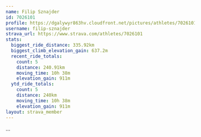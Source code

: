 ```yaml
---
name: Filip Sznajder
id: 7026101
profile: https://dgalywyr863hv.cloudfront.net/pictures/athletes/7026101/2123836/17/large.jpg
username: filip-sznajder
strava_url: https://www.strava.com/athletes/7026101
stats:
  biggest_ride_distance: 335.92km
  biggest_climb_elevation_gain: 637.2m
  recent_ride_totals:
    count: 5
    distance: 240.91km
    moving_time: 10h 38m
    elevation_gain: 911m
  ytd_ride_totals:
    count: 5
    distance: 240km
    moving_time: 10h 38m
    elevation_gain: 911m
layout: strava_member
--- 
```

...
